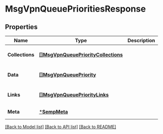 # MsgVpnQueuePrioritiesResponse

## Properties
Name | Type | Description | Notes
------------ | ------------- | ------------- | -------------
**Collections** | [**[]MsgVpnQueuePriorityCollections**](MsgVpnQueuePriorityCollections.md) |  | [optional] [default to null]
**Data** | [**[]MsgVpnQueuePriority**](MsgVpnQueuePriority.md) |  | [optional] [default to null]
**Links** | [**[]MsgVpnQueuePriorityLinks**](MsgVpnQueuePriorityLinks.md) |  | [optional] [default to null]
**Meta** | [***SempMeta**](SempMeta.md) |  | [default to null]

[[Back to Model list]](../README.md#documentation-for-models) [[Back to API list]](../README.md#documentation-for-api-endpoints) [[Back to README]](../README.md)

